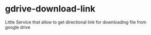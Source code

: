 # gdrive-download-link
Little Service that allow to get directional link for downloading file from google drive
